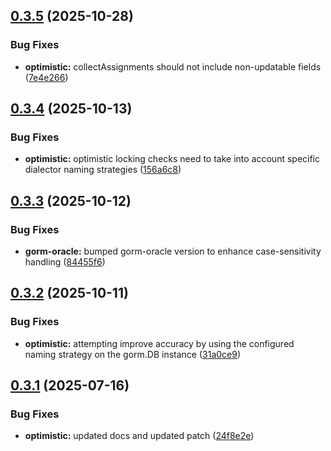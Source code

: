 ## [0.3.5](https://github.com/cmmoran/optimistic/compare/v0.3.4...v0.3.5) (2025-10-28)


### Bug Fixes

* **optimistic:** collectAssignments should not include non-updatable fields ([7e4e266](https://github.com/cmmoran/optimistic/commit/7e4e266701b28227c6290420d6e0f8fbac74f217))



## [0.3.4](https://github.com/cmmoran/optimistic/compare/v0.3.3...v0.3.4) (2025-10-13)


### Bug Fixes

* **optimistic:** optimistic locking checks need to take into account specific dialector naming strategies ([156a6c8](https://github.com/cmmoran/optimistic/commit/156a6c87619cc46d3e87e74892f5decf48633e61))



## [0.3.3](https://github.com/cmmoran/optimistic/compare/v0.3.2...v0.3.3) (2025-10-12)


### Bug Fixes

* **gorm-oracle:** bumped gorm-oracle version to enhance case-sensitivity handling ([84455f6](https://github.com/cmmoran/optimistic/commit/84455f671b720b2de39ed4d0c6078ead2f9262f0))



## [0.3.2](https://github.com/cmmoran/optimistic/compare/v0.3.1...v0.3.2) (2025-10-11)


### Bug Fixes

* **optimistic:** attempting improve accuracy by using the configured naming strategy on the gorm.DB instance ([31a0ce9](https://github.com/cmmoran/optimistic/commit/31a0ce9edb28b2e5b3c9f4405860d64fa9b638ee))



## [0.3.1](https://github.com/cmmoran/optimistic/compare/v0.3.0...v0.3.1) (2025-07-16)


### Bug Fixes

* **optimistic:** updated docs and updated patch ([24f8e2e](https://github.com/cmmoran/optimistic/commit/24f8e2ebd66dd6d198b87d44db77b1fb2adbc341))




